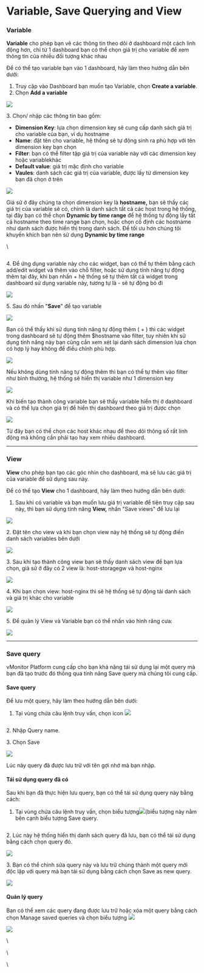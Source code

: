 # Variable, Save Querying and View

### Variable

**Variable** cho phép bạn vẽ các thông tin theo dõi ở dashboard một cách linh động hơn, chỉ từ 1 dashboard bạn có thể chọn giá trị cho variable để xem thông tin của nhiều đối tượng khác nhau

Để có thể tạo variable bạn vào 1 dashboard, hãy làm theo hướng dẫn bên dưới:

1. Truy cập vào Dashboard bạn muốn tạo Variable, chọn **Create a variable**.
2. Chọn **Add a variable**

![](http://docs.vngcloud.vn/download/attachments/59807023/image2022-11-30\_11-35-37.png?version=1\&modificationDate=1691378557000\&api=v2)

3\. Chọn/ nhập các thông tin bao gồm:

* **Dimension Key**: lựa chọn dimension key sẽ cung cấp danh sách giá trị cho variable của bạn, ví dụ hostname
* **Name**: đặt tên cho variable, hệ thống sẽ tự động sinh ra phù hợp với tên dimension key bạn chọn
* **Filter**: bạn có thể filter tập giá trị của variable này với các dimension key hoặc variablekhác
* **Default value**: giá trị mặc định cho variable
* **Vaules**: danh sách các giá trị của variable, được lấy từ dimension key bạn đã chọn ở trên

![](http://docs.vngcloud.vn/download/attachments/59807023/image2023-8-16\_11-0-48.png?version=1\&modificationDate=1692158448075\&api=v2)

Giả sử ở đây chúng ta chọn dimension key là **hostname,** bạn sẽ thấy các giá trị của variable sẽ có, chính là danh sách tất cả các host trong hệ thống, tại đây bạn có thể chọn **Dynamic by time range** để hệ thống tự động lấy tất cả hostname theo time range bạn chọn, hoặc chọn cố định các hostname như danh sách được hiển thị trong danh sách. Để tối ưu hơn chúng tôi khuyến khích bạn nên sử dụng **Dynamic by time range**

\


<figure><img src="http://docs.vngcloud.vn/download/attachments/59807023/image2023-8-16_11-1-19.png?version=1&#x26;modificationDate=1692158479761&#x26;api=v2" alt=""><figcaption></figcaption></figure>

4\. Để ứng dụng variable này cho các widget, bạn có thể tự thêm bằng cách add/edit widget và thêm vào chỗ filter, hoặc sử dụng tính năng tự động thêm tại đây, khi bạn nhấn + hệ thống sẽ tự thêm tất cả widget trong dashboard sử dụng variable này, tương tự là - sẽ tự động bỏ đi

![](http://docs.vngcloud.vn/download/attachments/59807023/image2023-8-16\_11-2-44.png?version=1\&modificationDate=1692158564759\&api=v2)

5\. Sau đó nhấn "**Save**" để tạo variable

![](http://docs.vngcloud.vn/download/attachments/59807023/image2023-8-16\_11-3-6.png?version=1\&modificationDate=1692158586738\&api=v2)

Bạn có thể thấy khi sử dụng tính năng tự động thêm ( + ) thì các widget trong dashboard sẽ tự động thêm $hostname vào filter, tuy nhiên khi sử dụng tính năng này bạn cũng cần xem xét lại danh sách dimension lựa chọn có hợp lý hay không để điều chỉnh phù hợp.&#x20;

![](http://docs.vngcloud.vn/download/attachments/59807023/image2022-11-30\_11-49-16.png?version=1\&modificationDate=1691378557000\&api=v2)

Nếu không dùng tính năng tự động thêm thì bạn có thể tự thêm vào filter như bình thường, hệ thống sẽ hiển thị variable như 1 dimension key

![](http://docs.vngcloud.vn/download/attachments/59807023/image2022-11-30\_11-52-48.png?version=1\&modificationDate=1691378557000\&api=v2)

Khi biến tạo thành công variable bạn sẽ thấy variable hiển thị ở dashboard và có thể lựa chọn giá trị để hiển thị dashboard theo giá trị được chọn

![](http://docs.vngcloud.vn/download/attachments/59807023/image2022-11-30\_11-51-21.png?version=1\&modificationDate=1691378558000\&api=v2)

Từ đây bạn có thể chọn các host khác nhau để theo dõi thông số rất linh động mà không cần phải tạo hay xem nhiều dashboard.

***

### View

**View** cho phép bạn tạo các góc nhìn cho dashboard, mà sẽ lưu các giá trị của variable để sử dụng sau này.

Để có thể tạo **View** cho 1 dashboard, hãy làm theo hướng dẫn bên dưới:

1. Sau khi có variable và bạn muốn lưu giá trị variable để tiện truy cập sau này, thì bạn sử dụng tính năng **View,** nhấn "Save views" để lưu lại

![](http://docs.vngcloud.vn/download/attachments/59807023/image2022-11-30\_11-56-43.png?version=1\&modificationDate=1691378558000\&api=v2)

2\. Đặt tên cho view và khi bạn chọn view này hệ thống sẽ tự động điền danh sách variables bên dưới

![](http://docs.vngcloud.vn/download/attachments/59807023/image2022-11-30\_11-57-17.png?version=1\&modificationDate=1691378558000\&api=v2)

3\. Sau khi tạo thành công view bạn sẽ thấy danh sách view để bạn lựa chọn, giả sử ở đây có 2 view là: host-storagegw và host-nginx

![](http://docs.vngcloud.vn/download/attachments/59807023/image2022-11-30\_11-58-49.png?version=1\&modificationDate=1691378558000\&api=v2)

4\. Khi bạn chọn view: host-nginx thì sẽ hệ thống sẽ tự động tải danh sách và giá trị khác cho variable

![](http://docs.vngcloud.vn/download/attachments/59807023/image2022-11-30\_12-0-4.png?version=1\&modificationDate=1691378558000\&api=v2)

5\. Để quản lý View và Variable bạn có thể nhấn vào hình răng cưa:

![](http://docs.vngcloud.vn/download/attachments/59807023/image2022-11-30\_12-1-4.png?version=1\&modificationDate=1691378559000\&api=v2)

***

### Save query

vMonitor Platform cung cấp cho bạn khả năng tái sử dụng lại một query mà bạn đã tạo trước đó thông qua tính năng Save query mà chúng tôi cung cấp.&#x20;

#### Save query

Để lưu một query, hãy làm theo hướng dẫn bên dưới:

1. Tại vùng chứa câu lệnh truy vấn, chọn icon ![](http://docs.vngcloud.vn/download/thumbnails/59807023/image2023-8-14\_14-54-5.png?version=1\&modificationDate=1691999648000\&api=v2)

<figure><img src="http://docs.vngcloud.vn/download/attachments/59807023/image2023-8-9_15-55-24.png?version=1&#x26;modificationDate=1691571325000&#x26;api=v2" alt=""><figcaption></figcaption></figure>

2\. Nhập Query name.

3\. Chọn Save

![](http://docs.vngcloud.vn/download/attachments/59807023/image2023-8-9\_15-55-33.png?version=1\&modificationDate=1691571333000\&api=v2)

Lúc này query đã được lưu trữ với tên gợi nhớ mà bạn nhập.&#x20;

#### Tái sử dụng query đã có

Sau khi bạn đã thực hiện lưu query, bạn có thể tái sử dụng query này bằng cách:&#x20;

1. Tại vùng chứa câu lệnh truy vấn, chọn biểu tượng![](http://docs.vngcloud.vn/download/thumbnails/59807023/image2023-8-14\_14-58-25.png?version=1\&modificationDate=1691999908000\&api=v2)(biểu tượng này nằm bên cạnh biểu tượng Save query.

<figure><img src="http://docs.vngcloud.vn/download/attachments/59807023/image2023-8-14_15-0-12.png?version=1&#x26;modificationDate=1692000015000&#x26;api=v2" alt=""><figcaption></figcaption></figure>

2\. Lúc này hệ thống hiển thị danh sách query đã lưu, bạn có thể tái sử dụng bằng cách chọn query đó.&#x20;

![](http://docs.vngcloud.vn/download/attachments/59807023/image2023-8-14\_15-0-58.png?version=1\&modificationDate=1692000061000\&api=v2)

3\. Bạn có thể chỉnh sửa query này và lưu trữ chúng thành một query mới độc lập với query mà bạn tái sử dụng bằng cách chọn Save as new query.

![](http://docs.vngcloud.vn/download/attachments/59807023/image2023-8-14\_15-2-54.png?version=1\&modificationDate=1692000177000\&api=v2)

#### Quản lý query

Bạn có thể xem các query đang được lưu trữ hoặc xóa một query bằng cách chọn Manage saved queries và chọn biểu tượng ![](http://docs.vngcloud.vn/download/thumbnails/59807023/image2023-8-14\_15-4-5.png?version=1\&modificationDate=1692000248000\&api=v2)

![](http://docs.vngcloud.vn/download/attachments/59807023/image2023-8-9\_15-55-55.png?version=1\&modificationDate=1691571356000\&api=v2)

\


\


\
